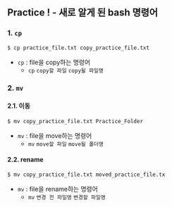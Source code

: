 ## Practice ! - 새로 알게 된 bash 명령어

### 1. `cp`
```bash
$ cp practice_file.txt copy_practice_file.txt
```
- `cp` : file을 copy하는 명령어
  - `cp` `copy할 파일` `copy될 파일명`

### 2. `mv`
  #### 2.1. 이동
  ```bash
  $ mv copy_practice_file.txt Practice_Folder
  ```
  - `mv` : file을 move하는 명령어
    - `mv` `move할 파일` `move될 폴더명`
  
  #### 2.2. rename
  ```bash
  $ mv copy_practice_file.txt moved_practice_file.tx
  ```
  - `mv` : file을 rename하는 명령어
    - `mv` `변경 전 파일명` `변경할 파일명`
  

